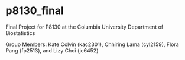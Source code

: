 # p8130_final

Final Project for P8130 at the Columbia University Department of Biostatistics

Group Members: Kate Colvin (kac2301), Chhiring Lama (cyl2159), Flora Pang (fp2513), and Lizy Choi (jc6452)